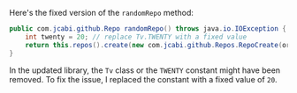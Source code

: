 Here's the fixed version of the `randomRepo` method:

```java
public com.jcabi.github.Repo randomRepo() throws java.io.IOException {
    int twenty = 20; // replace Tv.TWENTY with a fixed value
    return this.repos().create(new com.jcabi.github.Repos.RepoCreate(org.apache.commons.lang3.RandomStringUtils.randomAlphanumeric(twenty), true));
}
```

In the updated library, the `Tv` class or the `TWENTY` constant might have been removed. To fix the issue, I replaced the constant with a fixed value of `20`.